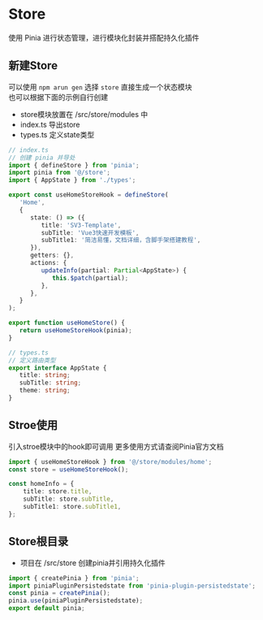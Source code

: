 # Store
使用 Pinia 进行状态管理，进行模块化封装并搭配持久化插件

## 新建Store

可以使用 `npm arun gen` 选择 `store` 直接生成一个状态模块  
也可以根据下面的示例自行创建

- store模块放置在 /src/store/modules 中
- index.ts 导出store
- types.ts 定义state类型

```ts
// index.ts
// 创建 pinia 并导处
import { defineStore } from 'pinia';
import pinia from '@/store';
import { AppState } from './types';

export const useHomeStoreHook = defineStore(
   'Home',
   {
      state: () => ({
         title: 'SV3-Template',
         subTitle: 'Vue3快速开发模板',
         subTitle1: '简洁易懂，文档详细，含脚手架搭建教程',
      }),
      getters: {},
      actions: {
         updateInfo(partial: Partial<AppState>) {
            this.$patch(partial);
         },
      },
   }
);

export function useHomeStore() {
   return useHomeStoreHook(pinia);
}
```

```ts
// types.ts
// 定义路由类型
export interface AppState {
   title: string;
   subTitle: string;
   theme: string;
}
```

## Stroe使用

引入stroe模块中的hook即可调用
更多使用方式请查阅Pinia官方文档

```ts
import { useHomeStoreHook } from '@/store/modules/home';
const store = useHomeStoreHook();

const homeInfo = {
    title: store.title,
    subTitle: store.subTitle,
    subTitle1: store.subTitle1,
};
```

## Store根目录

- 项目在 /src/store 创建pinia并引用持久化插件

```ts
import { createPinia } from 'pinia';
import piniaPluginPersistedstate from 'pinia-plugin-persistedstate';
const pinia = createPinia();
pinia.use(piniaPluginPersistedstate);
export default pinia;
```

